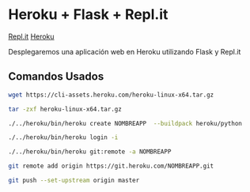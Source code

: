 # Heroku + Flask + Repl.it

[Repl.it](https://repl.it)
[Heroku](https://heroku.com)

Desplegaremos una aplicación web en Heroku utilizando Flask y Repl.it

## Comandos Usados

```bash
wget https://cli-assets.heroku.com/heroku-linux-x64.tar.gz

tar -zxf heroku-linux-x64.tar.gz

./../heroku/bin/heroku create NOMBREAPP  --buildpack heroku/python

./../heroku/bin/heroku login -i

./../heroku/bin/heroku git:remote -a NOMBREAPP

git remote add origin https://git.heroku.com/NOMBREAPP.git

git push --set-upstream origin master

```
